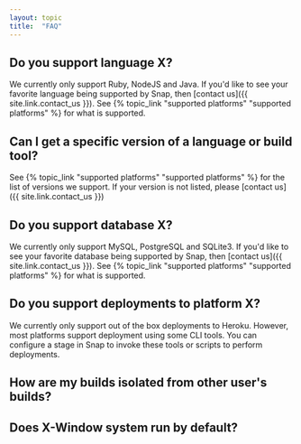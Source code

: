 ```yaml
---
layout: topic
title:  "FAQ"
---
```


## Do you support language X?

We currently only support Ruby, NodeJS and Java. If you'd like to see your favorite language being supported by Snap, then [contact us]({{ site.link.contact_us }}). See {% topic_link "supported platforms" "supported platforms" %} for what is supported.

## Can I get a specific version of a language or build tool?

See {% topic_link "supported platforms" "supported platforms" %} for the list of versions we support. If your version is not listed,  please [contact us]({{ site.link.contact_us }})

## Do you support database X?

We currently only support MySQL, PostgreSQL and SQLite3. If you'd like to see your favorite database being supported by Snap, then [contact us]({{ site.link.contact_us }}). See {% topic_link "supported platforms" "supported platforms" %} for what is supported.

## Do you support deployments to platform X?

We currently only support out of the box deployments to Heroku. However, most platforms support deployment using some CLI tools. You can configure a stage in Snap to invoke these tools or scripts to perform deployments.

## How are my builds isolated from other user's builds?

## Does X-Window system run by default?


